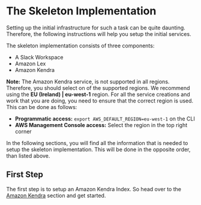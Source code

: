# The Skeleton Implementation
Setting up the initial infrastructure for such a task can be quite daunting.
Therefore, the following instructions will help you setup the initial services.

The skeleton implementation consists of three components:
* A Slack Workspace
* Amazon Lex
* Amazon Kendra

**Note:** The Amazon Kendra service, is not supported in all regions. Therefore,
you should select on of the supported regions. We recommend using the **EU
(Ireland) | eu-west-1** region. For all the service creations and work that you
are doing, you need to ensure that the correct region is used. This can be done
as follows:
* **Programmatic access:** `export AWS_DEFAULT_REGION=eu-west-1` on the CLI
* **AWS Management Console access:** Select the region in the top right corner

In the following sections, you will find all the information that is needed to
setup the skeleton implementation. This will be done in the opposite order, than
listed above.

## First Step
The first step is to setup an Amazon Kendra Index. So head over to the [Amazon
Kendra](./skeleton/amazon-kendra.md) section and get started.
